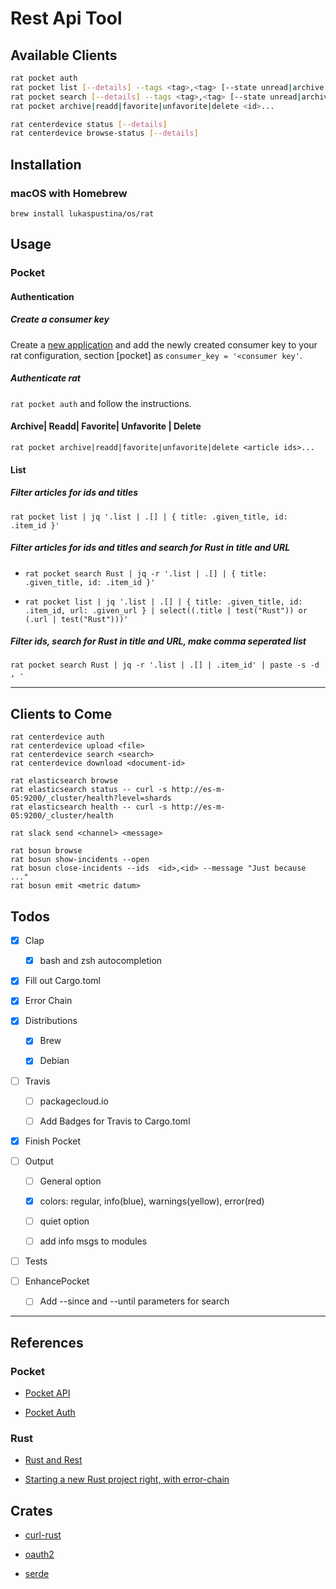 # Rest Api Tool

## Available Clients

```bash
rat pocket auth
rat pocket list [--details] --tags <tag>,<tag> [--state unread|archive|all] [--sort newest|oldest|title|site ]
rat pocket search [--details] --tags <tag>,<tag> [--state unread|archive|all] [--sort newest|oldest|title|site ] <in title or url>
rat pocket archive|readd|favorite|unfavorite|delete <id>...

rat centerdevice status [--details]
rat centerdevice browse-status [--details]
```

## Installation

### macOS with Homebrew

```
brew install lukaspustina/os/rat
```

## Usage


### Pocket

#### Authentication

##### Create a consumer key

Create a [new application](https://getpocket.com/developer/apps/new) and add the newly created consumer key to your rat configuration, section [pocket] as `consumer_key = '<consumer key'`.

##### Authenticate rat

`rat pocket auth` and follow the instructions.

#### Archive| Readd| Favorite| Unfavorite | Delete

`rat pocket archive|readd|favorite|unfavorite|delete <article ids>...`

#### List

##### Filter articles for ids and titles

`rat pocket list | jq '.list | .[] | { title: .given_title, id: .item_id }'`

##### Filter articles for ids and titles and search for Rust in title and URL

* `rat pocket search Rust | jq -r '.list | .[] | { title: .given_title, id: .item_id }'`

* `rat pocket list | jq '.list | .[] | { title: .given_title, id: .item_id, url: .given_url } | select((.title | test("Rust")) or (.url | test("Rust")))'`

##### Filter ids, search for Rust in title and URL, make comma seperated list

`rat pocket search Rust | jq -r '.list | .[] | .item_id' | paste -s -d , -`

----

## Clients to Come

```
rat centerdevice auth
rat centerdevice upload <file>
rat centerdevice search <search>
rat centerdevice download <document-id>

rat elasticsearch browse
rat elasticsearch status -- curl -s http://es-m-05:9200/_cluster/health?level=shards
rat elasticsearch health -- curl -s http://es-m-05:9200/_cluster/health

rat slack send <channel> <message>

rat bosun browse
rat bosun show-incidents --open
rat bosun close-incidents --ids  <id>,<id> --message "Just because ..."
rat bosun emit <metric datum>
```


## Todos

* [X] Clap

    * [X] bash and zsh autocompletion

* [X] Fill out Cargo.toml

* [X] Error Chain

* [X] Distributions

    * [X] Brew

    * [X] Debian

* [ ] Travis

    * [ ] packagecloud.io

    * [ ] Add Badges for Travis to Cargo.toml


* [x] Finish Pocket

* [ ] Output

    * [ ] General option

    * [X] colors: regular, info(blue), warnings(yellow), error(red)

    * [ ] quiet option

    * [ ] add info msgs to modules

* [ ] Tests

* [ ] EnhancePocket

    * [ ] Add --since and --until parameters for search


----

## References

### Pocket

* [Pocket API](https://getpocket.com/developer/)

* [Pocket Auth](http://www.jamesfmackenzie.com/getting-started-with-the-pocket-developer-api/)

### Rust

* [Rust and Rest](http://lucumr.pocoo.org/2016/7/10/rust-rest/)

* [Starting a new Rust project right, with error-chain](https://brson.github.io/2016/11/30/starting-with-error-chain)


## Crates

* [curl-rust](https://github.com/alexcrichton/curl-rust/commits/master)

* [oauth2](https://github.com/alexcrichton/oauth2-rs/blob/master/src/lib.rs)

* [serde](https://serde.rs)

